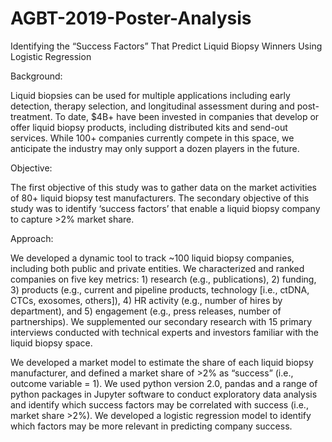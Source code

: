 # AGBT-2019-Poster-Analysis
Identifying the “Success Factors” That Predict Liquid Biopsy Winners Using Logistic Regression

Background:
 
Liquid biopsies can be used for multiple applications including early detection, therapy selection, and longitudinal assessment during and post-treatment. To date, $4B+ have been invested in companies that develop or offer liquid biopsy products, including distributed kits and send-out services. While 100+ companies currently compete in this space, we anticipate the industry may only support a dozen players in the future.
 
Objective:
 
The first objective of this study was to gather data on the market activities of 80+ liquid biopsy test manufacturers. The secondary objective of this study was to identify ‘success factors’ that enable a liquid biopsy company to capture >2% market share.
 
Approach:
 
We developed a dynamic tool to track ~100 liquid biopsy companies, including both public and private entities. We characterized and ranked companies on five key metrics: 1) research (e.g., publications), 2) funding, 3) products (e.g., current and pipeline products, technology [i.e., ctDNA, CTCs, exosomes, others]), 4) HR activity (e.g., number of hires by department), and 5) engagement (e.g., press releases, number of partnerships). We supplemented our secondary research with 15 primary interviews conducted with technical experts and investors familiar with the liquid biopsy space.

We developed a market model to estimate the share of each liquid biopsy manufacturer, and defined a market share of >2% as “success” (i.e., outcome variable = 1). We used python version 2.0, pandas and a range of python packages in Jupyter software to conduct exploratory data analysis and identify which success factors may be correlated with success (i.e., market share >2%). We developed a logistic regression model to identify which factors may be more relevant in predicting company success.
